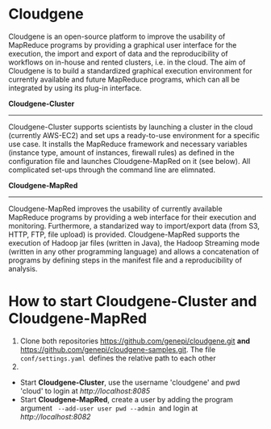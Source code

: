 Cloudgene
=========

Cloudgene is an open-source platform to improve the usability of MapReduce programs by providing a graphical user interface for the execution, the import and export of data and the reproducibility of workflows on in-house and rented clusters, i.e. in the cloud. The aim of Cloudgene is to build a standardized graphical execution environment for currently available and future MapReduce programs, which can all be integrated by using its plug-in interface.

**Cloudgene-Cluster**
***
Cloudgene-Cluster supports scientists by launching a cluster in the cloud (currently AWS-EC2) and set ups a ready-to-use environment for a specific use case. It installs the MapReduce framework and necessary variables (instance type, amount of instances, firewall rules) as defined in the configuration file and launches Cloudgene-MapRed on it (see below). All complicated set-ups through the command line are elimnated.

**Cloudgene-MapRed**
***
Cloudgene-MapRed improves the usability of currently available MapReduce programs by providing a web interface for their execution and monitoring. Furthermore, a standarized way to import/export data (from S3, HTTP, FTP, file upload) is provided. Cloudgene-MapRed supports the execution of Hadoop jar files (written in Java), the Hadoop Streaming mode (written in any other programming language) and allows a concatenation of programs by defining steps in the manifest file and a reproducibility of analysis.


How to start Cloudgene-Cluster and Cloudgene-MapRed
=========
1. Clone both repositories https://github.com/genepi/cloudgene.git **and** https://github.com/genepi/cloudgene-samples.git. The file <code> conf/settings.yaml </code>defines the relative path to each other
2. 
  * Start **Cloudgene-Cluster**, use the username 'cloudgene' and pwd 'cloud' to login at *http://localhost:8085*
  * Start **Cloudgene-MapRed**, create a user by adding the program argument <code> --add-user user pwd --admin </code>and login at *http://localhost:8082*